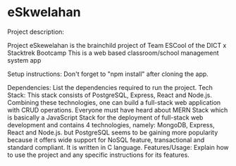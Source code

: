 # eSkwelahan

Project description:

Project eSkewelahan is the brainchild project of Team ESCool of the DICT x Stacktrek Bootcamp
This is a web based classroom/school management system app

Setup instructions:
Don't forget to
"npm install"
after cloning the app.

Dependencies: List the dependencies required to run the project.
Tech Stack: This stack consists of PostgreSQL, Express, React and Node.js. Combining these technologies, one can build a full-stack web application with CRUD operations. Everyone must have heard about MERN Stack which is basically a JavaScript Stack for the deployment of full-stack web development and contains 4 technologies, namely: MongoDB, Express, React and Node.js. but PostgreSQL seems to be gaining more popularity because it offers wide support for NoSQL feature, transactional and standard compliant. It is written in C language.
Features/Usage: Explain how to use the project and any specific instructions for its features.

